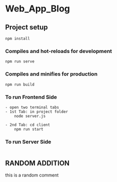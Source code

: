 # Web_App_Blog

## Project setup

```
npm install
```

### Compiles and hot-reloads for development

```
npm run serve
```

### Compiles and minifies for production

```
npm run build
```

### To run Frontend Side

```
- open two terminal tabs
- 1st Tab: in project folder
    node server.js

- 2nd Tab: cd client
    npm run start
```

### To run Server Side

```

```

## RANDOM ADDITION

this is a random comment
